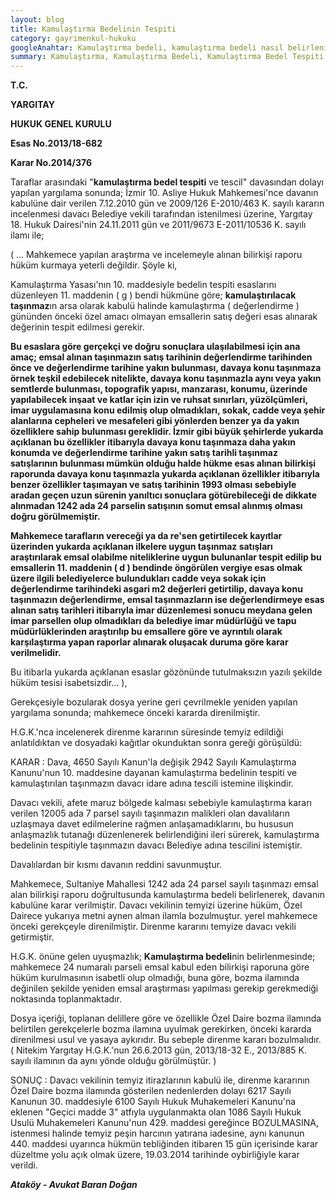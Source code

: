 ```yaml
---
layout: blog
title: Kamulaştırma Bedelinin Tespiti
category: gayrimenkul-hukuku
googleAnahtar: Kamulaştırma bedeli, kamulaştırma bedeli nasıl belirlenir, avukat, Avukat Baran Doğan, ataköy avukat
summary: Kamulaştırma, Kamulaştırma Bedeli, Kamulaştırma Bedel Tespiti ile ilgili Yargıtay Kararı
---
```


**T.C.**

**YARGITAY**

**HUKUK GENEL KURULU**

**Esas No.2013/18-682**

**Karar No.2014/376**

Taraflar arasındaki "**kamulaştırma bedel tespiti** ve tescil" davasından dolayı yapılan yargılama sonunda; İzmir 10. Asliye Hukuk Mahkemesi'nce davanın kabulüne dair verilen 7.12.2010 gün ve 2009/126 E-2010/463 K. sayılı kararın incelenmesi davacı Belediye vekili tarafından istenilmesi üzerine, Yargıtay 18. Hukuk Dairesi'nin 24.11.2011 gün ve 2011/9673 E-2011/10536 K. sayılı ilamı ile;

( ... Mahkemece yapılan araştırma ve incelemeyle alınan bilirkişi raporu hüküm kurmaya yeterli değildir. Şöyle ki,

Kamulaştırma Yasası'nın 10. maddesiyle bedelin tespiti esaslarını düzenleyen 11. maddenin ( g ) bendi hükmüne göre; **kamulaştırılacak taşınmaz**ın arsa olarak kabulü halinde kamulaştırma ( değerlendirme ) gününden önceki özel amacı olmayan emsallerin satış değeri esas alınarak değerinin tespit edilmesi gerekir.

**Bu esaslara göre gerçekçi ve doğru sonuçlara ulaşılabilmesi için ana amaç; emsal alınan taşınmazın satış tarihinin değerlendirme tarihinden önce ve değerlendirme tarihine yakın bulunması, davaya konu taşınmaza örnek teşkil edebilecek nitelikte, davaya konu taşınmazla aynı veya yakın semtlerde bulunması, topografik yapısı, manzarası, konumu, üzerinde yapılabilecek inşaat ve katlar için izin ve ruhsat sınırları, yüzölçümleri, imar uygulamasına konu edilmiş olup olmadıkları, sokak, cadde veya şehir alanlarına cepheleri ve mesafeleri gibi yönlerden benzer ya da yakın özelliklere sahip bulunması gereklidir. İzmir gibi büyük şehirlerde yukarda açıklanan bu özellikler itibarıyla davaya konu taşınmaza daha yakın konumda ve değerlendirme tarihine yakın satış tarihli taşınmaz satışlarının bulunması mümkün olduğu halde hükme esas alınan bilirkişi raporunda davaya konu taşınmazla yukarda açıklanan özellikler itibarıyla benzer özellikler taşımayan ve satış tarihinin 1993 olması sebebiyle aradan geçen uzun sürenin yanıltıcı sonuçlara götürebileceği de dikkate alınmadan 1242 ada 24 parselin satışının somut emsal alınmış olması doğru görülmemiştir.**

**Mahkemece tarafların vereceği ya da re'sen getirtilecek kayıtlar üzerinden yukarda açıklanan ilkelere uygun taşınmaz satışları araştırılarak emsal olabilme niteliklerine uygun bulunanlar tespit edilip bu emsallerin 11. maddenin ( d ) bendinde öngörülen vergiye esas olmak üzere ilgili belediyelerce bulundukları cadde veya sokak için değerlendirme tarihindeki asgari m2 değerleri getirtilip, davaya konu taşınmazın değerlendirme, emsal taşınmazların ise değerlendirmeye esas alınan satış tarihleri itibarıyla imar düzenlemesi sonucu meydana gelen imar parsellen olup olmadıkları da belediye imar müdürlüğü ve tapu müdürlüklerinden araştırılıp bu emsallere göre ve ayrıntılı olarak karşılaştırma yapan raporlar alınarak oluşacak duruma göre karar verilmelidir.**

Bu itibarla yukarda açıklanan esaslar gözönünde tutulmaksızın yazılı şekilde hüküm tesisi isabetsizdir... ),

Gerekçesiyle bozularak dosya yerine geri çevrilmekle yeniden yapılan yargılama sonunda; mahkemece önceki kararda direnilmiştir.

H.G.K.'nca incelenerek direnme kararının süresinde temyiz edildiği anlatıldıktan ve dosyadaki kağıtlar okunduktan sonra gereği görüşüldü:

KARAR : Dava, 4650 Sayılı Kanun'la değişik 2942 Sayılı Kamulaştırma Kanunu'nun 10. maddesine dayanan kamulaştırma bedelinin tespiti ve kamulaştırılan taşınmazın davacı idare adına tescili istemine ilişkindir.

Davacı vekili, afete maruz bölgede kalması sebebiyle kamulaştırma kararı verilen 12005 ada 7 parsel sayılı taşınmazın malikleri olan davalıların uzlaşmaya davet edilmelerine rağmen anlaşamadıklarını, bu hususun anlaşmazlık tutanağı düzenlenerek belirlendiğini ileri sürerek, kamulaştırma bedelinin tespitiyle taşınmazın davacı Belediye adına tescilini istemiştir.

Davalılardan bir kısmı davanın reddini savunmuştur.

Mahkemece, Sultaniye Mahallesi 1242 ada 24 parsel sayılı taşınmazı emsal alan bilirkişi raporu doğrultusunda kamulaştırma bedeli belirlenerek, davanın kabulüne karar verilmiştir. Davacı vekilinin temyizi üzerine hüküm, Özel Dairece yukarıya metni aynen alman ilamla bozulmuştur. yerel mahkemece önceki gerekçeyle direnilmiştir. Direnme kararını temyize davacı vekili getirmiştir.

H.G.K. önüne gelen uyuşmazlık; **Kamulaştırma bedeli**nin belirlenmesinde; mahkemece 24 numaralı parseli emsal kabul eden bilirkişi raporuna göre hüküm kurulmasının isabetli olup olmadığı, buna göre, bozma ilamında değinilen şekilde yeniden emsal araştırması yapılması gerekip gerekmediği noktasında toplanmaktadır.

Dosya içeriği, toplanan delillere göre ve özellikle Özel Daire bozma ilamında belirtilen gerekçelerle bozma ilamına uyulmak gerekirken, önceki kararda direnilmesi usul ve yasaya aykırıdır. Bu sebeple direnme kararı bozulmalıdır. ( Nitekim Yargıtay H.G.K.'nun 26.6.2013 gün, 2013/18-32 E., 2013/885 K. sayılı ilamının da aynı yönde olduğu görülmüştür. )

SONUÇ : Davacı vekilinin temyiz itirazlarının kabulü ile, direnme kararının Özel Daire bozma ilamında gösterilen nedenlerden dolayı 6217 Sayılı Kanunun 30. maddesiyle 6100 Sayılı Hukuk Muhakemeleri Kanunu'na eklenen "Geçici madde 3" atfıyla uygulanmakta olan 1086 Sayılı Hukuk Usulü Muhakemeleri Kanunu'nun 429. maddesi gereğince BOZULMASINA, istenmesi halinde temyiz peşin harcının yatırana iadesine, aynı kanunun 440. maddesi uyarınca hükmün tebliğinden itibaren 15 gün içerisinde karar düzeltme yolu açık olmak üzere, 19.03.2014 tarihinde oybirliğiyle karar verildi.

***Ataköy - Avukat Baran Doğan***
